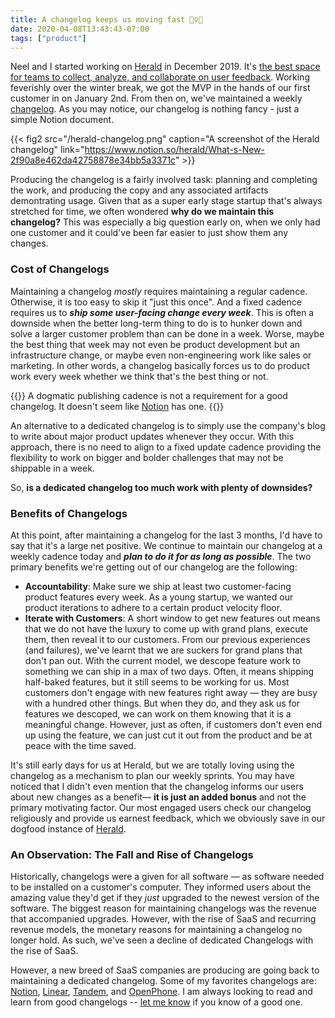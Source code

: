 ```yaml
---
title: A changelog keeps us moving fast 🏃‍♀️🚀
date: 2020-04-08T13:43:43-07:00
tags: ["product"]
---
```


Neel and I started working on [Herald](https://www.heraldhq.com) in December 2019. It's [the best space for teams to collect, analyze, and collaborate on user feedback](https://www.heraldhq.com). Working feverishly over the winter break, we got the MVP in the hands of our first customer in on January 2nd. From then on, we've maintained a weekly [changelog](https://www.notion.so/herald/What-s-New-2f90a8e462da42758878e34bb5a3371c). As you may notice, our changelog is nothing fancy - just a simple Notion document.

{{< fig2 src="/herald-changelog.png" caption="A screenshot of the Herald changelog"
link="https://www.notion.so/herald/What-s-New-2f90a8e462da42758878e34bb5a3371c" >}}

Producing the changelog is a fairly involved task: planning and completing the work, and producing the copy and any associated artifacts demontrating usage. Given that as a super early stage startup that's always stretched for time, we often wondered **why do we maintain this changelog?** This was especially a big question early on, when we only had one customer and it could've been far easier to just show them any changes.

### Cost of Changelogs

Maintaining a changelog _mostly_ requires maintaining a regular cadence. Otherwise, it is too easy to skip it "just this once". And a fixed cadence requires us to _**ship some user-facing change every week**_. This is often a downside when the better long-term thing to do is to hunker down and solve a larger customer problem than can be done in a week. Worse, maybe the best thing that week may not even be product development but an infrastructure change, or maybe even non-engineering work like sales or marketing. In other words, a changelog basically forces us to do product work every week whether we think that's the best thing or not.

{{<note>}}
A dogmatic publishing cadence is not a requirement for a good changelog. It
doesn't seem like
[Notion](https://www.notion.so/What-s-New-157765353f2c4705bd45474e5ba8b46c)
has one.
{{</note>}}

An alternative to a dedicated changelog is to simply use the company's blog
to write about major product updates whenever they occur. With this approach,
there is no need to align to a fixed update cadence providing the flexibility
to work on bigger and bolder challenges that may not be shippable in a week.

So, **is a dedicated changelog too much work with plenty of downsides?**

### Benefits of Changelogs

At this point, after maintaining a changelog for the last 3 months, I'd have to say that it's a large net positive. We continue to maintain our changelog at a weekly cadence today and _**plan to do it for as long as possible**_. The two primary benefits we're getting out of our changelog are the following:

- **Accountability**: Make sure we ship at least two customer-facing product
  features every week. As a young startup, we wanted our product iterations to
  adhere to a certain product velocity floor.
- **Iterate with Customers**: A short window to get new features out means
  that we do not have the luxury to come up with grand plans, execute them,
  then reveal it to our customers. From our previous experiences (and
  failures), we've learnt that we are suckers for grand plans that don't pan
  out. With the current model, we descope feature work to something we can ship
  in a max of two days. Often, it means shipping half-baked features, but it
  still seems to be working for us. Most customers don't engage with new
  features right away — they are busy with a hundred other things. But when
  they do, and they ask us for features we descoped, we can work on them
  knowing that it is a meaningful change. However, just as often, if customers
  don't even end up using the feature, we can just cut it out from the product
  and be at peace with the time saved.

It's still early days for us at Herald, but we are totally loving using the changelog as a mechanism to plan our weekly sprints. You may have noticed that I didn't even mention that the changelog informs our users about new changes as a benefit— **it is just an added bonus** and not the primary motivating factor. Our most engaged users check our changelog religiously and provide us earnest feedback, which we obviously save in our dogfood instance of [Herald](https://www.heraldhq.com).

### An Observation: The Fall and Rise of Changelogs

Historically, changelogs were a given for all software — as software needed
to be installed on a customer's computer. They informed users about the
amazing value they'd get if they _just_ upgraded to the newest version of the
software. The biggest reason for maintaining changelogs was the revenue that
accompanied upgrades. However, with the rise of SaaS and recurring revenue
models, the monetary reasons for maintaining a changelog no longer hold. As
such, we've seen a decline of dedicated Changelogs with the rise of SaaS.

However, a new breed of SaaS companies are producing are going back to maintaining a dedicated changelog. Some of my favorites changelogs are: [Notion](https://www.notion.so/What-s-New-157765353f2c4705bd45474e5ba8b46c), [Linear](https://linear.app/changelog), [Tandem](https://www.notion.so/Tandem-Product-Updates-618030187c7843a78ba76ada4f54bd01), and [OpenPhone](https://updates.openphone.co/). I am always looking to read and learn from good changelogs -- [let me know](https://www.twitter.com/jayisms) if
you know of a good one.
